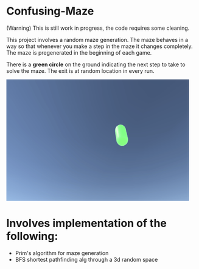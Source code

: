 # Confusing-Maze

(Warning)
This is still work in progress, the code requires some cleaning.

This project involves a random maze generation. The maze behaves in a way so that whenever you make a step in the maze it changes completely. The maze is pregenerated in the beginning of each game. 

There is a **green circle** on the ground indicating the next step to take to solve the maze. The exit is at random location in every run.

<img src="https://github.com/kondvit/kondvit.github.io/blob/master/images/confusingmazesample4.gif?raw=true"/>

# Involves implementation of the following:
  - Prim's algorithm for maze generation
  - BFS shortest pathfinding alg through a 3d random space
  
